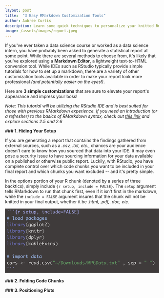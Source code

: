 ```yaml
---
layout: post
title:  "3 Easy RMarkdown Customization Tools"
author: Aubree Curtis
description: Learn some quick techniques to personalize your knitted Rmarkdown layout!
image: /assets/images/report.jpeg
---
```


If you've ever taken a data science course or worked as a data science intern, you have probably been asked to generate a statistical report at some point. While there are several methods to choose from, it's likely that you've explored using a **Markdown Editor**, a lightweight text-to-HTML conversion tool. While IDEs such as RStudio typically provide simple tutorials for how to set up a markdown, there are a variety of other customization tools available in order to make your report look more professional *(and potentially easier on the eyes!)*. 

Here are **3 simple customizations** that are sure to elevate your report's appearance and impress your boss!

*Note: This tutorial will be utilizing the RStudio IDE and is best suited for those with previous RMarkdown experience. If you need an introduction (or a refresher) to the basics of RMarkdown syntax, check out [this link](https://bookdown.org/yihui/rmarkdown/markdown-syntax.html) and explore sections 2.5 and 2.6* 

**### 1. Hiding Your Setup**

If you are generating a report that contains the findings gathered from external sources, such as a *.csv, .txt, etc.*, chances are your audience doesn't care to know how you sourced that data into your IDE. It may even pose a security issue to have sourcing information for your data available on a published or otherwise public report. Luckily, with RStudio, you have complete control over which code chunks you want to be included in your final report and which chunks you want excluded -- and it's pretty simple.

In the options portion of your R chunk (denoted by a series of three backtics), simply include ```{r setup, include = FALSE}```. The `setup` argument tells RMarkdown to run that chunk first, even if it isn't first in the markdown, while the `include = FALSE` argument insures that the chunk will not be knitted in your final output, whether it be *.html, .pdf, .doc, etc.*

![Hiding Setup](https://raw.githubusercontent.com/acurtis2023/stat386-projects/main/assets/images/step1_blogtut.png)

**### 2. Folding Code Chunks**




**### 3. Positioning Plots**



